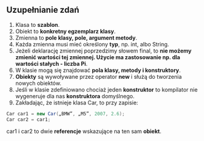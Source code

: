 ## Uzupełnianie zdań

1. Klasa to **szablon**.
1. Obiekt to **konkretny egzemplarz klasy**.
1. Zmienna to **pole klasy, pole, argument metody**. 
1. Każda zmienna musi mieć określony **typ**, np. int, albo String.
1. Jeżeli deklarację zmiennej poprzedzimy słowem final, to **nie możemy zmienić wartości tej zmiennej. Użycie ma zastosowanie np. dla wartości stałych - liczba Pi**.
1. W klasie mogą się znajdować **pola klasy, metody i konstruktory**.
1. **Obiekty** są wywoływane przez operator **new** i służą do tworzenia nowych obiektów.
1. Jeśli w klasie zdefiniowano chociaż jeden **konstruktor** to kompilator nie wygeneruje dla nas **konstruktora** domyślnego.
1. Zakładając, że istnieje klasa Car, to przy zapisie:
````java
Car car1 = new Car(„BMW”, „M5”, 2007, 2.6);  
Car car2 = car1;​
````
car1 i car2 to dwie **referencje** wskazujące na ten sam **obiekt**.